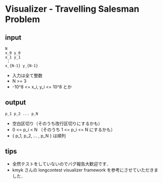 # Visualizer - Travelling Salesman Problem

## input

```
N
x_0 y_0
x_1 y_1
 :
x_{N-1} y_{N-1}
```

- 入力は全て整数
- N >= 3
- -10^8 <= x_i, y_i <= 10^8 とか


## output

```
p_1 p_2 ... p_N
```

- 空白区切り（そのうち改行区切りにするかも）
- 0 <= p_i < N （そのうち 1 <= p_i <= N にするかも）
- { p_1, p_2, ... , p_N } は順列


## tips
- 全然テストをしていないのでバグ報告大歓迎です．
- kmyk さんの longcontest visualizer framework を参考にさせていただきました．
